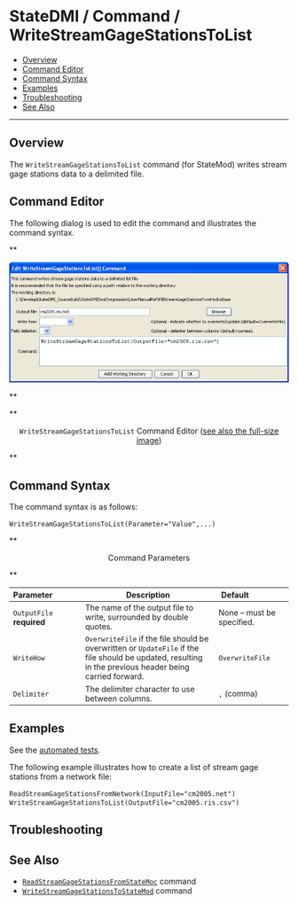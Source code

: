 # StateDMI / Command / WriteStreamGageStationsToList #

* [Overview](#overview)
* [Command Editor](#command-editor)
* [Command Syntax](#command-syntax)
* [Examples](#examples)
* [Troubleshooting](#troubleshooting)
* [See Also](#see-also)

-------------------------

## Overview ##

The `WriteStreamGageStationsToList` command (for StateMod)
writes stream gage stations data to a delimited file.

## Command Editor ##

The following dialog is used to edit the command and illustrates the command syntax.

**<p style="text-align: center;">
![WriteStreamGageStationsToList](WriteStreamGageStationsToList.png)
</p>**

**<p style="text-align: center;">
`WriteStreamGageStationsToList` Command Editor (<a href="../WriteStreamGageStationsToList.png">see also the full-size image</a>)
</p>**

## Command Syntax ##

The command syntax is as follows:

```text
WriteStreamGageStationsToList(Parameter="Value",...)
```
**<p style="text-align: center;">
Command Parameters
</p>**

| **Parameter**&nbsp;&nbsp;&nbsp;&nbsp;&nbsp;&nbsp;&nbsp;&nbsp;&nbsp;&nbsp;&nbsp;&nbsp; | **Description** | **Default**&nbsp;&nbsp;&nbsp;&nbsp;&nbsp;&nbsp;&nbsp;&nbsp;&nbsp;&nbsp;&nbsp;&nbsp;&nbsp;&nbsp;&nbsp;&nbsp; |
| --------------|-----------------|----------------- |
| `OutputFile`<br>**required** | The name of the output file to write, surrounded by double quotes. | None – must be specified. |
| `WriteHow` | `OverwriteFile` if the file should be overwritten or `UpdateFile` if the file should be updated, resulting in the previous header being carried forward. | `OverwriteFile` |
| `Delimiter` | The delimiter character to use between columns. | `,` (comma) |

## Examples ##

See the [automated tests](https://github.com/OpenCDSS/cdss-app-statedmi-test/tree/master/test/regression/commands/WriteStreamGageStationsToList).

The following example illustrates how to create a list of stream gage stations from a network file:

```
ReadStreamGageStationsFromNetwork(InputFile="cm2005.net")
WriteStreamGageStationsToList(OutputFile="cm2005.ris.csv")
```

## Troubleshooting ##

## See Also ##

* [`ReadStreamGageStationsFromStateMoc`](../ReadStreamGageStationsFromStateMod/ReadStreamGageStationsFromStateMod.md) command
* [`WriteStreamGageStationsToStateMod`](../WriteStreamGageStationsToStateMod/WriteStreamGageStationsToStateMod.md) command
